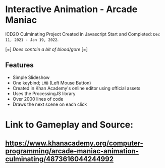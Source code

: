 # Interactive Animation - Arcade Maniac
ICD2O Culminating Project Created in Javascript
Start and Completed: `Dec 11, 2021 - Jan 19, 2022`.

[=] *Does contain a bit of blood/gore* [=]

## Features
* Simple Slideshow
* One keybind; `LMB` (Left Mouse Button)
* Created in Khan Academy's online editor using official assets
* Uses the ProcessingJS library
* Over 2000 lines of code
* Draws the next scene on each click
  
# Link to Gameplay and Source:
## https://www.khanacademy.org/computer-programming/arcade-maniac-animation-culminating/4873616044244992






